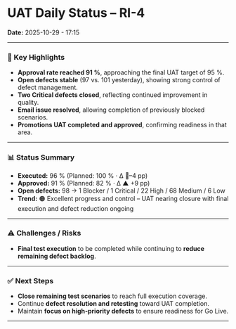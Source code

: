 # UAT Daily Status – RI-4  
**Date:** 2025-10-29  - 17:15

---

### 🔹 Key Highlights
- **Approval rate reached 91 %**, approaching the final UAT target of 95 %.  
- **Open defects stable** (97 vs. 101 yesterday), showing strong control of defect management.  
- **Two Critical defects closed**, reflecting continued improvement in quality.  
- **Email issue resolved**, allowing completion of previously blocked scenarios.  
- **Promotions UAT completed and approved**, confirming readiness in that area.  

---

### 📊 Status Summary
- **Executed:** 96 % (Planned: 100 % · Δ 🔻–4 pp)  
- **Approved:** 91 % (Planned: 82 %  · Δ ▲ +9 pp)  
- **Open defects:** 98 → 1 Blocker / 1 Critical / 22 High / 68 Medium / 6 Low  
- **Trend:** 🟠 Excellent progress and control – UAT nearing closure with final execution and defect reduction ongoing  

---

### ⚠️ Challenges / Risks
- **Final test execution** to be completed while continuing to **reduce remaining defect backlog**.  

---

### ✅ Next Steps
- **Close remaining test scenarios** to reach full execution coverage.  
- Continue **defect resolution and retesting** toward UAT completion.  
- Maintain **focus on high-priority defects** to ensure readiness for Go Live.  

---

